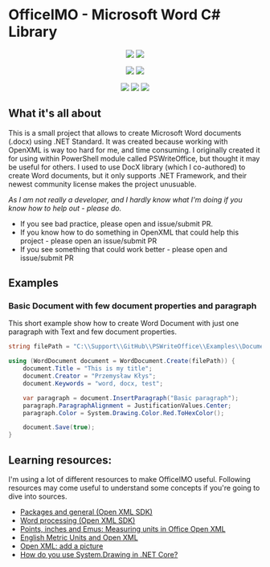 ﻿# OfficeIMO - Microsoft Word C# Library

<p align="center">
  <a href="https://dev.azure.com/evotecpl/OfficeIMO/_build/results?buildId=latest"><img src="https://dev.azure.com/evotecpl/OfficeIMO/_apis/build/status/EvotecIT.OfficeIMO"></a>
  <a href="https://github.com/EvotecIT/OfficeIMO"><img src="https://img.shields.io/github/license/EvotecIT/OfficeIMO.svg"></a>
</p>

<p align="center">
  <a href="https://github.com/EvotecIT/OfficeIMO"><img src="https://img.shields.io/github/languages/top/evotecit/OfficeIMO.svg"></a>
  <a href="https://github.com/EvotecIT/OfficeIMO"><img src="https://img.shields.io/github/languages/code-size/evotecit/OfficeIMO.svg"></a>
</p>

<p align="center">
  <a href="https://twitter.com/PrzemyslawKlys"><img src="https://img.shields.io/twitter/follow/PrzemyslawKlys.svg?label=Twitter%20%40PrzemyslawKlys&style=social"></a>
  <a href="https://evotec.xyz/hub"><img src="https://img.shields.io/badge/Blog-evotec.xyz-2A6496.svg"></a>
  <a href="https://www.linkedin.com/in/pklys"><img src="https://img.shields.io/badge/LinkedIn-pklys-0077B5.svg?logo=LinkedIn"></a>
</p>

## What it's all about

This is a small project that allows to create Microsoft Word documents (.docx) using .NET Standard.
It was created because working with OpenXML is way too hard for me, and time consuming.
I originally created it for using within PowerShell module called PSWriteOffice, 
but thought it may be useful for others.
I used to use DocX library (which I co-authored) to create Word documents, 
but it only supports .NET Framework, and their newest community license makes the project unusuable.

*As I am not really a developer, and I hardly know what I'm doing if you know how to help out - please do.*

- If you see bad practice, please open and issue/submit PR. 
- If you know how to do something in OpenXML that could help this project - please open an issue/submit PR
- If you see something that could work better - please open and issue/submit PR


## Examples

### Basic Document with few document properties and paragraph

This short example show how to create Word Document with just one paragraph with Text and few document properties.

```csharp
string filePath = "C:\\Support\\GitHub\\PSWriteOffice\\Examples\\Documents\\BasicDocument.docx";

using (WordDocument document = WordDocument.Create(filePath)) {
    document.Title = "This is my title";
    document.Creator = "Przemysław Kłys";
    document.Keywords = "word, docx, test";

    var paragraph = document.InsertParagraph("Basic paragraph");
    paragraph.ParagraphAlignment = JustificationValues.Center;
    paragraph.Color = System.Drawing.Color.Red.ToHexColor();

    document.Save(true);
}
```

## Learning resources: 

I'm using a lot of different resources to make OfficeIMO useful. Following resources may come useful to understand some concepts if you're going to dive into sources.

 - [Packages and general (Open XML SDK)](https://docs.microsoft.com/en-us/office/open-xml/packages-and-general)
 - [Word processing (Open XML SDK)](https://docs.microsoft.com/en-us/office/open-xml/word-processing)
 - [Points, inches and Emus: Measuring units in Office Open XML](https://startbigthinksmall.wordpress.com/2010/01/04/points-inches-and-emus-measuring-units-in-office-open-xml/)
 - [English Metric Units and Open XML](http://polymathprogrammer.com/2009/10/22/english-metric-units-and-open-xml/)
 - [Open XML: add a picture](https://coders-corner.net/2015/04/11/open-xml-add-a-picture/)
 - [How do you use System.Drawing in .NET Core?](https://www.hanselman.com/blog/how-do-you-use-systemdrawing-in-net-core)
